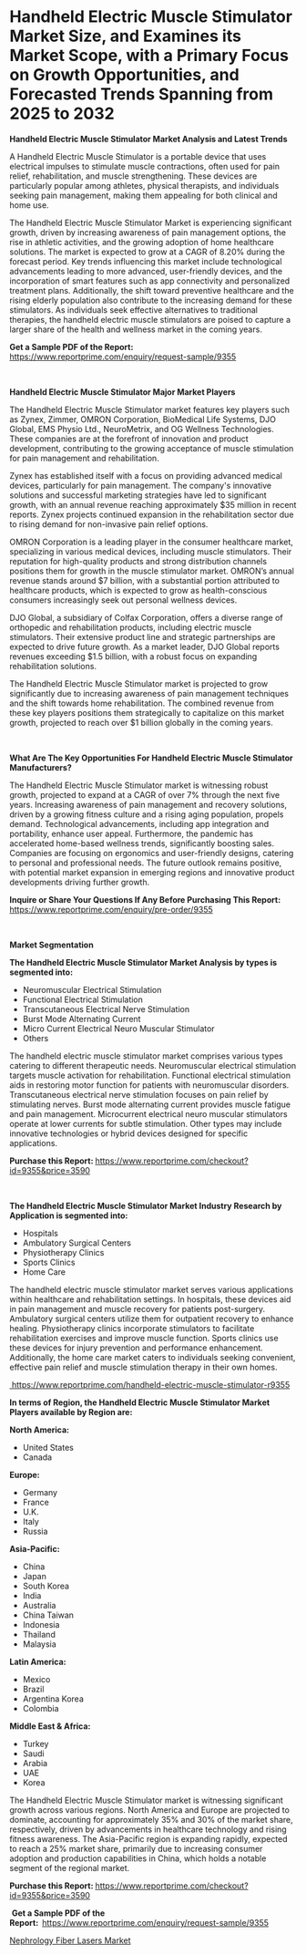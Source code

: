 <p><h1>Handheld Electric Muscle Stimulator Market Size, and Examines its Market Scope, with a Primary Focus on Growth Opportunities, and Forecasted Trends Spanning from 2025 to 2032</h1></p><p><strong>Handheld Electric Muscle Stimulator Market Analysis and Latest Trends</strong></p>
<p><p>A Handheld Electric Muscle Stimulator is a portable device that uses electrical impulses to stimulate muscle contractions, often used for pain relief, rehabilitation, and muscle strengthening. These devices are particularly popular among athletes, physical therapists, and individuals seeking pain management, making them appealing for both clinical and home use. </p><p>The Handheld Electric Muscle Stimulator Market is experiencing significant growth, driven by increasing awareness of pain management options, the rise in athletic activities, and the growing adoption of home healthcare solutions. The market is expected to grow at a CAGR of 8.20% during the forecast period. Key trends influencing this market include technological advancements leading to more advanced, user-friendly devices, and the incorporation of smart features such as app connectivity and personalized treatment plans. Additionally, the shift toward preventive healthcare and the rising elderly population also contribute to the increasing demand for these stimulators. As individuals seek effective alternatives to traditional therapies, the handheld electric muscle stimulators are poised to capture a larger share of the health and wellness market in the coming years.</p></p>
<p><strong>Get a Sample PDF of the Report:&nbsp;</strong> <a href="https://www.reportprime.com/enquiry/request-sample/9355?utm_campaign=2255&utm_medium=2&utm_source=Github&utm_content=ia&utm_term=20032025&utm_id=handheld-electric-muscle-stimulator">https://www.reportprime.com/enquiry/request-sample/9355</a></p>
<p>&nbsp;</p>
<p><strong>Handheld Electric Muscle Stimulator Major Market Players</strong></p>
<p><p>The Handheld Electric Muscle Stimulator market features key players such as Zynex, Zimmer, OMRON Corporation, BioMedical Life Systems, DJO Global, EMS Physio Ltd., NeuroMetrix, and OG Wellness Technologies. These companies are at the forefront of innovation and product development, contributing to the growing acceptance of muscle stimulation for pain management and rehabilitation.</p><p>Zynex has established itself with a focus on providing advanced medical devices, particularly for pain management. The company's innovative solutions and successful marketing strategies have led to significant growth, with an annual revenue reaching approximately $35 million in recent reports. Zynex projects continued expansion in the rehabilitation sector due to rising demand for non-invasive pain relief options.</p><p>OMRON Corporation is a leading player in the consumer healthcare market, specializing in various medical devices, including muscle stimulators. Their reputation for high-quality products and strong distribution channels positions them for growth in the muscle stimulator market. OMRON’s annual revenue stands around $7 billion, with a substantial portion attributed to healthcare products, which is expected to grow as health-conscious consumers increasingly seek out personal wellness devices.</p><p>DJO Global, a subsidiary of Colfax Corporation, offers a diverse range of orthopedic and rehabilitation products, including electric muscle stimulators. Their extensive product line and strategic partnerships are expected to drive future growth. As a market leader, DJO Global reports revenues exceeding $1.5 billion, with a robust focus on expanding rehabilitation solutions.</p><p>The Handheld Electric Muscle Stimulator market is projected to grow significantly due to increasing awareness of pain management techniques and the shift towards home rehabilitation. The combined revenue from these key players positions them strategically to capitalize on this market growth, projected to reach over $1 billion globally in the coming years.</p></p>
<p>&nbsp;</p>
<p><strong>What Are The Key Opportunities For Handheld Electric Muscle Stimulator Manufacturers?</strong></p>
<p><p>The Handheld Electric Muscle Stimulator market is witnessing robust growth, projected to expand at a CAGR of over 7% through the next five years. Increasing awareness of pain management and recovery solutions, driven by a growing fitness culture and a rising aging population, propels demand. Technological advancements, including app integration and portability, enhance user appeal. Furthermore, the pandemic has accelerated home-based wellness trends, significantly boosting sales. Companies are focusing on ergonomics and user-friendly designs, catering to personal and professional needs. The future outlook remains positive, with potential market expansion in emerging regions and innovative product developments driving further growth.</p></p>
<p><strong>Inquire or Share Your Questions If Any Before Purchasing This Report:</strong> <a href="https://www.reportprime.com/enquiry/pre-order/9355?utm_campaign=2255&utm_medium=2&utm_source=Github&utm_content=ia&utm_term=20032025&utm_id=handheld-electric-muscle-stimulator">https://www.reportprime.com/enquiry/pre-order/9355</a></p>
<p>&nbsp;</p>
<p><strong>Market Segmentation</strong></p>
<p><strong>The Handheld Electric Muscle Stimulator Market Analysis by types is segmented into:</strong></p>
<p><ul><li>Neuromuscular Electrical Stimulation</li><li>Functional Electrical Stimulation</li><li>Transcutaneous Electrical Nerve Stimulation</li><li>Burst Mode Alternating Current</li><li>Micro Current Electrical Neuro Muscular Stimulator</li><li>Others</li></ul></p>
<p><p>The handheld electric muscle stimulator market comprises various types catering to different therapeutic needs. Neuromuscular electrical stimulation targets muscle activation for rehabilitation. Functional electrical stimulation aids in restoring motor function for patients with neuromuscular disorders. Transcutaneous electrical nerve stimulation focuses on pain relief by stimulating nerves. Burst mode alternating current provides muscle fatigue and pain management. Microcurrent electrical neuro muscular stimulators operate at lower currents for subtle stimulation. Other types may include innovative technologies or hybrid devices designed for specific applications.</p></p>
<p><strong>Purchase this Report:&nbsp;</strong><a href="https://www.reportprime.com/checkout?id=9355&price=3590&utm_campaign=2255&utm_medium=2&utm_source=Github&utm_content=ia&utm_term=20032025&utm_id=handheld-electric-muscle-stimulator">https://www.reportprime.com/checkout?id=9355&price=3590</a></p>
<p>&nbsp;</p>
<p><strong>The Handheld Electric Muscle Stimulator Market Industry Research by Application is segmented into:</strong></p>
<p><ul><li>Hospitals</li><li>Ambulatory Surgical Centers</li><li>Physiotherapy Clinics</li><li>Sports Clinics</li><li>Home Care</li></ul></p>
<p><p>The handheld electric muscle stimulator market serves various applications within healthcare and rehabilitation settings. In hospitals, these devices aid in pain management and muscle recovery for patients post-surgery. Ambulatory surgical centers utilize them for outpatient recovery to enhance healing. Physiotherapy clinics incorporate stimulators to facilitate rehabilitation exercises and improve muscle function. Sports clinics use these devices for injury prevention and performance enhancement. Additionally, the home care market caters to individuals seeking convenient, effective pain relief and muscle stimulation therapy in their own homes.</p></p>
<p><a href="https://www.reportprime.com/handheld-electric-muscle-stimulator-r9355?utm_campaign=2255&utm_medium=2&utm_source=Github&utm_content=ia&utm_term=20032025&utm_id=handheld-electric-muscle-stimulator">&nbsp;https://www.reportprime.com/handheld-electric-muscle-stimulator-r9355</a></p>
<p><strong>In terms of Region, the Handheld Electric Muscle Stimulator Market Players available by Region are:</strong></p>
<p>
    <p> <strong> North America: </strong>
        <ul>
            <li>United States</li>
            <li>Canada</li>
        </ul>
        </p> 
    <p> <strong> Europe: </strong>
        <ul>
            <li>Germany</li>
            <li>France</li>
            <li>U.K.</li>
            <li>Italy</li>
            <li>Russia</li>
        </ul>
        </p> 
    <p> <strong> Asia-Pacific: </strong>
        <ul>
            <li>China</li>
            <li>Japan</li>
            <li>South Korea</li>
            <li>India</li>
            <li>Australia</li>
            <li>China Taiwan</li>
            <li>Indonesia</li>
            <li>Thailand</li>
            <li>Malaysia</li>
        </ul>
        </p> 
    <p> <strong> Latin America: </strong>
        <ul>
            <li>Mexico</li>
            <li>Brazil</li>
            <li>Argentina Korea</li>
            <li>Colombia</li>
        </ul>
        </p> 
    <p> <strong> Middle East & Africa: </strong>
        <ul>
            <li>Turkey</li>
            <li>Saudi</li>
            <li>Arabia</li>
            <li>UAE</li>
            <li>Korea</li>
        </ul>
    </p>
    </p>
<p><p>The Handheld Electric Muscle Stimulator market is witnessing significant growth across various regions. North America and Europe are projected to dominate, accounting for approximately 35% and 30% of the market share, respectively, driven by advancements in healthcare technology and rising fitness awareness. The Asia-Pacific region is expanding rapidly, expected to reach a 25% market share, primarily due to increasing consumer adoption and production capabilities in China, which holds a notable segment of the regional market.</p></p>
<p><strong>Purchase this Report: </strong><a href="https://www.reportprime.com/checkout?id=9355&price=3590&utm_campaign=2255&utm_medium=2&utm_source=Github&utm_content=ia&utm_term=20032025&utm_id=handheld-electric-muscle-stimulator">https://www.reportprime.com/checkout?id=9355&price=3590</a></p>
<p>&nbsp;<strong>Get a Sample PDF of the Report:&nbsp;&nbsp;</strong><a href="https://www.reportprime.com/enquiry/request-sample/9355?utm_campaign=2255&utm_medium=2&utm_source=Github&utm_content=ia&utm_term=20032025&utm_id=handheld-electric-muscle-stimulator">https://www.reportprime.com/enquiry/request-sample/9355</a></p>
<p><strong></strong></p>
<p><p><a href="https://github.com/sca704osol/Market-Research-Report-List-1/blob/main/nephrology-fiber-lasers-market.md?utm_campaign=2255&utm_medium=2&utm_source=Github&utm_content=ia&utm_term=20032025&utm_id=handheld-electric-muscle-stimulator">Nephrology Fiber Lasers Market</a></p></p>